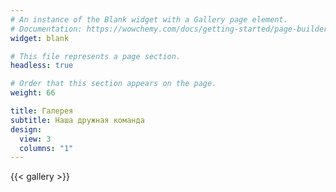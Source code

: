 ```yaml
---
# An instance of the Blank widget with a Gallery page element.
# Documentation: https://wowchemy.com/docs/getting-started/page-builder/
widget: blank

# This file represents a page section.
headless: true

# Order that this section appears on the page.
weight: 66

title: Галерея
subtitle: Наша дружная команда
design:
  view: 3
  columns: "1"
---
```


{{< gallery >}}